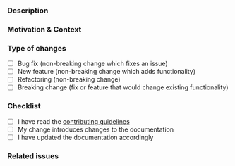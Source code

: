 ### Description

<!-- Describe changes in detail -->

### Motivation & Context

<!-- Why is this change required? What problem does it solve? -->

### Type of changes

<!-- What types of changes does your code introduce? Put an `x` in all the boxes that apply. -->

- [ ] Bug fix (non-breaking change which fixes an issue)
- [ ] New feature (non-breaking change which adds functionality)
- [ ] Refactoring (non-breaking change)
- [ ] Breaking change (fix or feature that would change existing functionality)

### Checklist

<!-- Go over all the following points, and put an `x` in all the boxes that apply. -->

- [ ] I have read the [contributing guidelines](https://github.com/kenjiwilkins/dads-styles/blob/master/.github/CONTRIBUTING.md)
- [ ] My change introduces changes to the documentation
- [ ] I have updated the documentation accordingly

### Related issues

<!-- Please link any related issues here. -->
